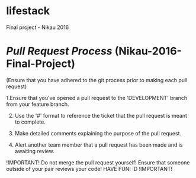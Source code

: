 # lifestack
Final project - Nikau 2016


# *Pull Request Process* (Nikau-2016-Final-Project)

(Ensure that you have adhered to the git process prior to making each pull request)

1.Ensure that you've opened a pull request to the 'DEVELOPMENT' branch from your feature branch.

2. Use the '#<n>' format to reference the ticket that the pull request is meant to complete.

3. Make detailed comments explaining the purpose of the pull request.

4. Alert another team member that a pull request has been made and is awaiting review.

!IMPORTANT!
  Do not merge the pull request yourself!
  Ensure that someone outside of your pair reviews your code!
  HAVE FUN! :D
!IMPORTANT!
